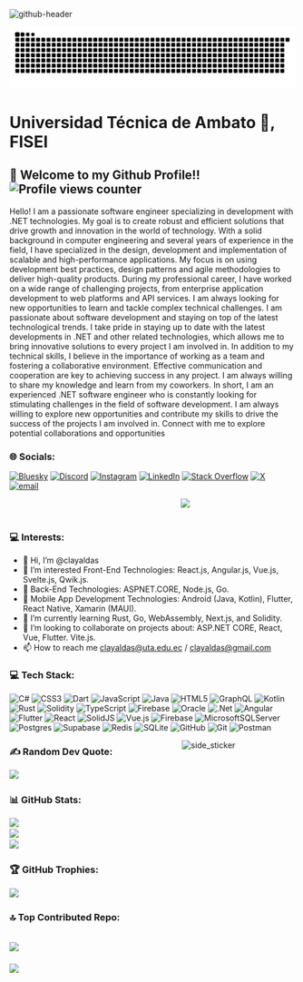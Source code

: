 ![github-header](https://github.com/user-attachments/assets/11329230-b0c0-426c-be4c-eaa835eb4c56)


<p align = "center">
	<img src = "https://github.com/7oSkaaa/7oSkaaa/blob/output/github-contribution-grid-snake.svg?" alt = "Snake Game"/>
</p>

# Universidad Técnica de Ambato 👋, FISEI
## 💫 Welcome to my Github Profile!! ![Profile views counter](https://komarev.com/ghpvc/?username=clayaldas&&style=flat-square)

Hello! I am a passionate software engineer specializing in development with .NET technologies. My goal is to create robust and efficient solutions that drive growth and innovation in the world of technology.
With a solid background in computer engineering and several years of experience in the field, I have specialized in the design, development and implementation of scalable and high-performance applications. My focus is on using development best practices, design patterns and agile methodologies to deliver high-quality products.
During my professional career, I have worked on a wide range of challenging projects, from enterprise application development to web platforms and API services. I am always looking for new opportunities to learn and tackle complex technical challenges.
I am passionate about software development and staying on top of the latest technological trends. I take pride in staying up to date with the latest developments in .NET and other related technologies, which allows me to bring innovative solutions to every project I am involved in.
In addition to my technical skills, I believe in the importance of working as a team and fostering a collaborative environment. Effective communication and cooperation are key to achieving success in any project. I am always willing to share my knowledge and learn from my coworkers.
In short, I am an experienced .NET software engineer who is constantly looking for stimulating challenges in the field of software development. I am always willing to explore new opportunities and contribute my skills to drive the success of the projects I am involved in.
Connect with me to explore potential collaborations and opportunities
<br/> 

### 🌐 Socials:
    
[![Bluesky](https://img.shields.io/badge/bluesky-0285FF?style=for-the-badge&logo=bluesky&logoColor=%23FFFFFF)](https://bsky.app/profile/clayaldas) [![Discord](https://img.shields.io/badge/Discord-%237289DA.svg?logo=discord&logoColor=white)](https://discord.gg/clayaldas) [![Instagram](https://img.shields.io/badge/Instagram-%23E4405F.svg?logo=Instagram&logoColor=white)](https://instagram.com/clayaldas) [![LinkedIn](https://img.shields.io/badge/LinkedIn-%230077B5.svg?logo=linkedin&logoColor=white)](https://linkedin.com/in/clayaldas) [![Stack Overflow](https://img.shields.io/badge/-Stackoverflow-FE7A16?logo=stack-overflow&logoColor=white)](https://stackoverflow.com/users/clayaldas) [![X](https://img.shields.io/badge/X-black.svg?logo=X&logoColor=white)](https://x.com/clayaldas) [![email](https://img.shields.io/badge/Email-D14836?logo=gmail&logoColor=white)](mailto:clayaldas) 

<!--Night Owl image-->
<div>
  <img align="right" width="40%" src="https://owlbertsio-resized.s3.amazonaws.com/Popper.psd.full.png">
</div>

</br>
</br>

### 💻 Interests:    
  - 👋 Hi, I’m @clayaldas
- 👀 I’m interested Front-End Technologies: React.js, Angular.js, Vue.js, Svelte.js, Qwik.js.
- 👀 Back-End Technologies: ASPNET.CORE, Node.js, Go.
- 👀 Mobile App Development Technologies: Android (Java, Kotlin), Flutter, React Native, Xamarin (MAUI).
- 🌱 I’m currently learning Rust, Go, WebAssembly, Next.js, and Solidity.
- 💞️ I’m looking to collaborate on projects about: ASP.NET CORE, React, Vue, Flutter. Vite.js.
- 📫 How to reach me clayaldas@uta.edu.ec / clayaldas@gmail.com

### 💻 Tech Stack:
![C#](https://img.shields.io/badge/c%23-%23239120.svg?style=plastic&logo=csharp&logoColor=white) ![CSS3](https://img.shields.io/badge/css3-%231572B6.svg?style=plastic&logo=css3&logoColor=white) ![Dart](https://img.shields.io/badge/dart-%230175C2.svg?style=plastic&logo=dart&logoColor=white) ![JavaScript](https://img.shields.io/badge/javascript-%23323330.svg?style=plastic&logo=javascript&logoColor=%23F7DF1E) ![Java](https://img.shields.io/badge/java-%23ED8B00.svg?style=plastic&logo=openjdk&logoColor=white) ![HTML5](https://img.shields.io/badge/html5-%23E34F26.svg?style=plastic&logo=html5&logoColor=white) ![GraphQL](https://img.shields.io/badge/-GraphQL-E10098?style=plastic&logo=graphql&logoColor=white) ![Kotlin](https://img.shields.io/badge/kotlin-%237F52FF.svg?style=plastic&logo=kotlin&logoColor=white) ![Rust](https://img.shields.io/badge/rust-%23000000.svg?style=plastic&logo=rust&logoColor=white) ![Solidity](https://img.shields.io/badge/Solidity-%23363636.svg?style=plastic&logo=solidity&logoColor=white) ![TypeScript](https://img.shields.io/badge/typescript-%23007ACC.svg?style=plastic&logo=typescript&logoColor=white) ![Firebase](https://img.shields.io/badge/firebase-%23039BE5.svg?style=plastic&logo=firebase) ![Oracle](https://img.shields.io/badge/Oracle-F80000?style=plastic&logo=oracle&logoColor=white) ![.Net](https://img.shields.io/badge/.NET-5C2D91?style=plastic&logo=.net&logoColor=white) ![Angular](https://img.shields.io/badge/angular-%23DD0031.svg?style=plastic&logo=angular&logoColor=white) ![Flutter](https://img.shields.io/badge/Flutter-%2302569B.svg?style=plastic&logo=Flutter&logoColor=white) ![React](https://img.shields.io/badge/react-%2320232a.svg?style=plastic&logo=react&logoColor=%2361DAFB) ![SolidJS](https://img.shields.io/badge/SolidJS-2c4f7c?style=plastic&logo=solid&logoColor=c8c9cb) ![Vue.js](https://img.shields.io/badge/vue.js-%2335495e.svg?style=plastic&logo=vuedotjs&logoColor=%234FC08D) ![Firebase](https://img.shields.io/badge/firebase-a08021?style=plastic&logo=firebase&logoColor=ffcd34) ![MicrosoftSQLServer](https://img.shields.io/badge/Microsoft%20SQL%20Server-CC2927?style=plastic&logo=microsoft%20sql%20server&logoColor=white) ![Postgres](https://img.shields.io/badge/postgres-%23316192.svg?style=plastic&logo=postgresql&logoColor=white) ![Supabase](https://img.shields.io/badge/Supabase-3ECF8E?style=plastic&logo=supabase&logoColor=white) ![Redis](https://img.shields.io/badge/redis-%23DD0031.svg?style=plastic&logo=redis&logoColor=white) ![SQLite](https://img.shields.io/badge/sqlite-%2307405e.svg?style=plastic&logo=sqlite&logoColor=white) ![GitHub](https://img.shields.io/badge/github-%23121011.svg?style=plastic&logo=github&logoColor=white) ![Git](https://img.shields.io/badge/git-%23F05033.svg?style=plastic&logo=git&logoColor=white) ![Postman](https://img.shields.io/badge/Postman-FF6C37?style=plastic&logo=postman&logoColor=white) 

<img align="right" width=200px height=200px alt="side_sticker" src="https://media.giphy.com/media/TEnXkcsHrP4YedChhA/giphy.gif" />

### ✍️ Random Dev Quote:
![](https://quotes-github-readme.vercel.app/api?type=horizontal&theme=tokyonight)

### 📊 GitHub Stats:
![](https://github-readme-stats.vercel.app/api?username=clayaldas&theme=holi&hide_border=false&include_all_commits=true&count_private=true)<br/>
![](https://github-readme-streak-stats.herokuapp.com/?user=clayaldas&theme=dark&hide_border=false)<br/>
![](https://github-readme-stats.vercel.app/api/top-langs/?username=clayaldas&theme=holi&hide_border=false&include_all_commits=true&count_private=true&layout=compact)

### 🏆 GitHub Trophies:
![](https://github-profile-trophy.vercel.app/?username=clayaldas&theme=monokai&no-frame=false&no-bg=false&margin-w=4)

### 🔝 Top Contributed Repo:
![](https://github-contributor-stats.vercel.app/api?username=clayaldas&limit=5&theme=monokai&combine_all_yearly_contributions=true)
---
[![](https://visitcount.itsvg.in/api?id=clayaldas&icon=9&color=13)](https://visitcount.itsvg.in)
<!-- Proudly created with GPRM ( https://gprm.itsvg.in ) -->
